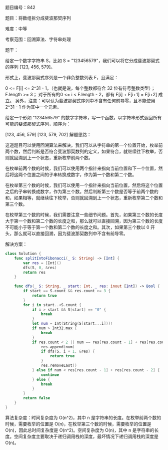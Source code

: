 题目编号：842

题目：将数组拆分成斐波那契序列

难度：中等

考察范围：回溯算法、字符串处理

题干：

给定一个数字字符串 S，比如 S = "123456579"，我们可以将它分成斐波那契式的序列 [123, 456, 579]。

形式上，斐波那契式序列是一个非负整数列表 F，且满足：

0 <= F[i] <= 2^31 - 1，（也就是说，每个整数都符合 32 位有符号整数类型）；
F.length >= 3；
对于所有的0 <= i < F.length - 2，都有 F[i] + F[i+1] = F[i+2] 成立。
另外，注意：可以认为斐波那契式序列中不含有任何前导零，且不能使用 2^31 - 1 作为其中一个元素。

给定一个形如 "123456579" 的数字字符串，写一个函数，以字符串形式返回所有可能的斐波那契式序列，顺序为：

[123, 456, 579]
[123, 579, 702]
解题思路：

这道题目可以使用回溯算法来解决。我们可以从字符串的第一个位置开始，枚举前两个数，然后判断是否符合斐波那契数列的定义，如果符合，就继续往下枚举，否则就回溯到上一个状态，重新枚举前两个数。

在枚举前两个数的时候，我们可以使用两个指针来指向当前位置和下一个位置，然后将这两个位置之间的子串转换成数字，作为第一个数和第二个数。

在枚举第三个数的时候，我们可以使用一个指针来指向当前位置，然后将这个位置之后的子串转换成数字，作为第三个数。然后判断第三个数是否等于前两个数的和，如果相等，就继续往下枚举，否则就回溯到上一个状态，重新枚举第二个数和第三个数。

在枚举第三个数的时候，我们需要注意一些细节问题。首先，如果第三个数的长度大于第一个数和第二个数的长度之和，那么就可以直接回溯，因为第三个数的长度不可能小于等于第一个数和第二个数的长度之和。其次，如果第三个数以 0 开头，那么就可以直接回溯，因为斐波那契数列中不含有前导零。

解决方案：

```swift
class Solution {
    func splitIntoFibonacci(_ S: String) -> [Int] {
        var res = [Int]()
        dfs(S, 0, &res)
        return res
    }
    
    func dfs(_ S: String, _ start: Int, _ res: inout [Int]) -> Bool {
        if start == S.count && res.count >= 3 {
            return true
        }
        for i in start..<S.count {
            if i > start && S[start] == "0" {
                break
            }
            let num = Int(String(S[start...i]))!
            if num > Int32.max {
                break
            }
            if res.count < 2 || num == res[res.count - 1] + res[res.count - 2] {
                res.append(num)
                if dfs(S, i + 1, &res) {
                    return true
                }
                res.removeLast()
            } else if num < res[res.count - 1] + res[res.count - 2] {
                continue
            } else {
                break
            }
        }
        return false
    }
}
```

算法复杂度：时间复杂度为 O(n^2)，其中 n 是字符串的长度。在枚举前两个数的时候，需要枚举的位置是 O(n)，在枚举第三个数的时候，需要枚举的位置是 O(n)，因此总时间复杂度是 O(n^2)。空间复杂度为 O(n)，其中 n 是字符串的长度。空间复杂度主要取决于递归调用栈的深度，最坏情况下递归调用栈的深度是 O(n)。